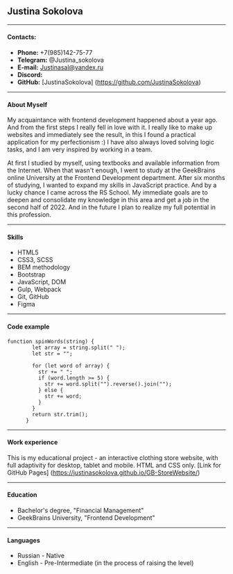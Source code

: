 ## Justina Sokolova

---

#### Сontacts:

- **Phone:** +7(985)142-75-77
- **Telegram:** @Justina_sokolova
- **E-mail:** Justinasal@yandex.ru
- **Discord:**
- **GitHub:** [JustinaSokolova] (https://github.com/JustinaSokolova)

---

#### About Myself

My acquaintance with frontend development happened about a year ago. And from the first steps I really fell in love with it. I really like to make up websites and immediately see the result, in this I found a practical application for my perfectionism :) I have also always loved solving logic tasks, and I am very inspired by working in a team.

At first I studied by myself, using textbooks and available information from the Internet. When that wasn't enough, I went to study at the GeekBrains online University at the Frontend Development department. After six months of studying, I wanted to expand my skills in JavaScript practice. And by a lucky chance I came across the RS School.
My immediate goals are to deepen and consolidate my knowledge in this area and get a job in the second half of 2022. And in the future I plan to realize my full potential in this profession.

---

#### Skills

- HTML5
- CSS3, SCSS
- BEM methodology
- Bootstrap
- JavaScript, DOM
- Gulp, Webpack
- Git, GitHub
- Figma

---

#### Code example

```
function spinWords(string) {
        let array = string.split(" ");
        let str = "";

        for (let word of array) {
          str += " ";
          if (word.length >= 5) {
            str += word.split("").reverse().join("");
          } else {
            str += word;
          }
        }
        return str.trim();
      }
```

---

#### Work experience

This is my educational project - an interactive clothing store website, with full adaptivity for desktop, tablet and mobile.
HTML and CSS only.
[Link for GitHub Pages] (https://justinasokolova.github.io/GB-StoreWebsite/)

---

#### Education

- Bachelor's degree, "Financial Management"
- GeekBrains University, "Frontend Development"

---

#### Languages

- Russian - Native
- English - Pre-Intermediate (in the process of raising the level)
